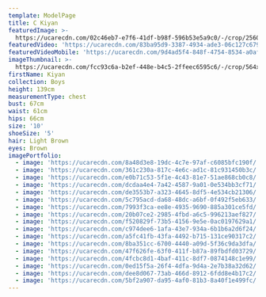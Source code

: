 ```yaml
---
template: ModelPage
title: C Kiyan
featuredImage: >-
  https://ucarecdn.com/02c46eb7-e7f6-41df-b98f-596b53e5a9c0/-/crop/2560x1297/0,239/-/preview/
featuredVideo: 'https://ucarecdn.com/83ba95d9-3387-4934-ade3-06c127c6790d/'
featuredVideoMobile: 'https://ucarecdn.com/9d4ad5f4-848f-4754-8534-a0aff3276759/'
imageThumbnail: >-
  https://ucarecdn.com/fcc93c6a-b2ef-448e-b4c5-2ffeec6595c6/-/crop/564x630/287,0/-/preview/
firstName: Kiyan
collection: Boys
height: 139cm
measurementType: chest
bust: 67cm
waist: 61cm
hips: 66cm
size: '10'
shoeSize: '5'
hair: Light Brown
eyes: Brown
imagePortfolio:
  - image: 'https://ucarecdn.com/8a48d3e8-19dc-4c7e-97af-c6085bfc190f/'
  - image: 'https://ucarecdn.com/361c230a-817c-4e6c-ad1c-81c931450b3c/'
  - image: 'https://ucarecdn.com/e0b71c53-5f1e-4c43-81e7-51ae868cb0c8/'
  - image: 'https://ucarecdn.com/dcdaa4e4-7a42-4587-9a01-0e534bb3cf71/'
  - image: 'https://ucarecdn.com/de3553b7-a323-4645-8df5-4e534cb21306/'
  - image: 'https://ucarecdn.com/5c795acd-da68-48dc-a6bf-0f492f5eb633/'
  - image: 'https://ucarecdn.com/7993f3ca-ee8e-4935-9690-885a301ce5fd/'
  - image: 'https://ucarecdn.com/20b07ce2-2985-4fbd-a6c5-996213aef827/'
  - image: 'https://ucarecdn.com/f520829f-73b5-4156-9e5e-0ac0197629a1/'
  - image: 'https://ucarecdn.com/c974dee6-1afa-43e7-934a-6b1b6a2d6f24/'
  - image: 'https://ucarecdn.com/a5fc41fb-43fa-4492-b715-131ce90317c2/'
  - image: 'https://ucarecdn.com/8ba351cc-6700-4440-a09d-5f36c9da3dfa/'
  - image: 'https://ucarecdn.com/47f626fe-63f0-411f-b87a-89fbdfd03729/'
  - image: 'https://ucarecdn.com/4fcbc8d1-4baf-411c-8df7-0874148c1e99/'
  - image: 'https://ucarecdn.com/0ed15f5a-26f4-4dfa-9d4a-2e7b38a32d62/'
  - image: 'https://ucarecdn.com/dee8d067-73ab-466d-8912-6fdd8e4b17c2/'
  - image: 'https://ucarecdn.com/5bf2a907-da95-4af0-81b3-8a40f1e499fc/'
---
```


